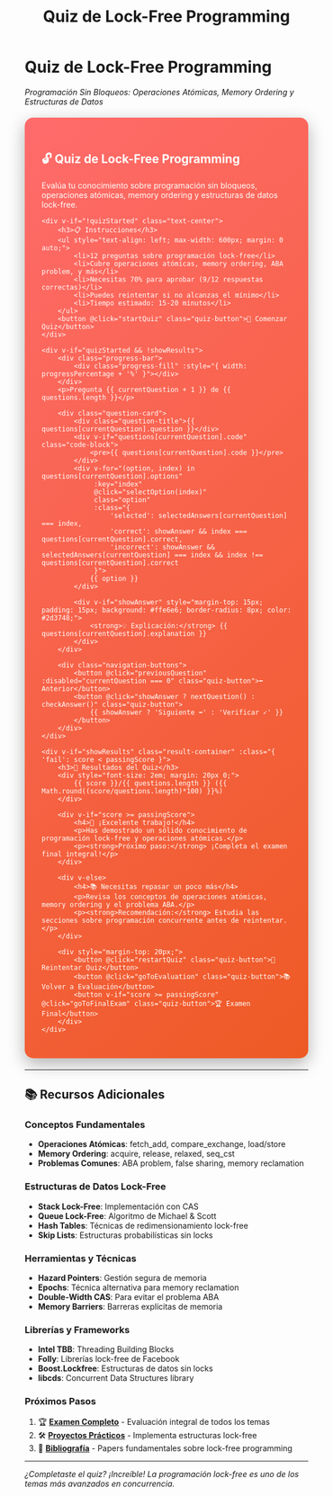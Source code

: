 ﻿---
title: "Quiz de Lock-Free Programming"
---

# Quiz de Lock-Free Programming
*Programación Sin Bloqueos: Operaciones Atómicas, Memory Ordering y Estructuras de Datos*

<style>
.quiz-container {
    background: linear-gradient(135deg, #ff6b6b 0%, #ee5a24 100%);
    padding: 30px;
    border-radius: 15px;
    margin: 20px 0;
    color: white;
    box-shadow: 0 10px 30px rgba(0,0,0,0.3);
}

.question-card {
    background: rgba(255,255,255,0.95);
    color: #333;
    padding: 25px;
    border-radius: 12px;
    margin: 20px 0;
    box-shadow: 0 5px 15px rgba(0,0,0,0.1);
    transition: transform 0.3s ease;
}

.question-card:hover {
    transform: translateY(-5px);
}

.question-title {
    font-size: 1.2em;
    font-weight: bold;
    margin-bottom: 15px;
    color: #4a5568;
}

.option {
    margin: 10px 0;
    padding: 12px 15px;
    border: 2px solid #e2e8f0;
    border-radius: 8px;
    cursor: pointer;
    transition: all 0.3s ease;
    background: white;
}

.option:hover {
    border-color: #ff6b6b;
    background: #fff5f5;
}

.option.selected {
    border-color: #ff6b6b;
    background: #ffe6e6;
}

.option.correct {
    border-color: #48bb78;
    background: #f0fff4;
    color: #22543d;
}

.option.incorrect {
    border-color: #f56565;
    background: #fff5f5;
    color: #742a2a;
}

.quiz-button {
    background: linear-gradient(135deg, #ff6b6b 0%, #ee5a24 100%);
    color: white;
    border: none;
    padding: 12px 30px;
    border-radius: 25px;
    cursor: pointer;
    font-size: 1.1em;
    margin: 10px 5px;
    transition: all 0.3s ease;
    box-shadow: 0 4px 15px rgba(0,0,0,0.2);
}

.quiz-button:hover {
    transform: translateY(-2px);
    box-shadow: 0 6px 20px rgba(0,0,0,0.3);
}

.quiz-button:disabled {
    opacity: 0.6;
    cursor: not-allowed;
    transform: none;
}

.result-container {
    background: linear-gradient(135deg, #48bb78 0%, #38a169 100%);
    padding: 20px;
    border-radius: 12px;
    margin: 20px 0;
    color: white;
    text-align: center;
}

.result-container.fail {
    background: linear-gradient(135deg, #f56565 0%, #e53e3e 100%);
}

.progress-bar {
    background: rgba(255,255,255,0.3);
    height: 8px;
    border-radius: 4px;
    margin: 15px 0;
    overflow: hidden;
}

.progress-fill {
    background: white;
    height: 100%;
    border-radius: 4px;
    transition: width 0.5s ease;
}

.navigation-buttons {
    display: flex;
    justify-content: space-between;
    margin: 20px 0;
}

.code-block {
    background: #2d3748;
    color: #e2e8f0;
    padding: 15px;
    border-radius: 8px;
    font-family: 'Courier New', monospace;
    margin: 10px 0;
    overflow-x: auto;
}
</style>

<div id="quiz-app" class="quiz-container">
    <h2>🔓 Quiz de Lock-Free Programming</h2>
    <p>Evalúa tu conocimiento sobre programación sin bloqueos, operaciones atómicas, memory ordering y estructuras de datos lock-free.</p>
    
    <div v-if="!quizStarted" class="text-center">
        <h3>📋 Instrucciones</h3>
        <ul style="text-align: left; max-width: 600px; margin: 0 auto;">
            <li>12 preguntas sobre programación lock-free</li>
            <li>Cubre operaciones atómicas, memory ordering, ABA problem, y más</li>
            <li>Necesitas 70% para aprobar (9/12 respuestas correctas)</li>
            <li>Puedes reintentar si no alcanzas el mínimo</li>
            <li>Tiempo estimado: 15-20 minutos</li>
        </ul>
        <button @click="startQuiz" class="quiz-button">🚀 Comenzar Quiz</button>
    </div>

    <div v-if="quizStarted && !showResults">
        <div class="progress-bar">
            <div class="progress-fill" :style="{ width: progressPercentage + '%' }"></div>
        </div>
        <p>Pregunta {{ currentQuestion + 1 }} de {{ questions.length }}</p>
        
        <div class="question-card">
            <div class="question-title">{{ questions[currentQuestion].question }}</div>
            <div v-if="questions[currentQuestion].code" class="code-block">
                <pre>{{ questions[currentQuestion].code }}</pre>
            </div>
            <div v-for="(option, index) in questions[currentQuestion].options" 
                 :key="index"
                 @click="selectOption(index)"
                 class="option"
                 :class="{ 
                     'selected': selectedAnswers[currentQuestion] === index,
                     'correct': showAnswer && index === questions[currentQuestion].correct,
                     'incorrect': showAnswer && selectedAnswers[currentQuestion] === index && index !== questions[currentQuestion].correct
                 }">
                {{ option }}
            </div>
            
            <div v-if="showAnswer" style="margin-top: 15px; padding: 15px; background: #ffe6e6; border-radius: 8px; color: #2d3748;">
                <strong>💡 Explicación:</strong> {{ questions[currentQuestion].explanation }}
            </div>
        </div>

        <div class="navigation-buttons">
            <button @click="previousQuestion" :disabled="currentQuestion === 0" class="quiz-button">⬅️ Anterior</button>
            <button @click="showAnswer ? nextQuestion() : checkAnswer()" class="quiz-button">
                {{ showAnswer ? 'Siguiente ➡️' : 'Verificar ✓' }}
            </button>
        </div>
    </div>

    <div v-if="showResults" class="result-container" :class="{ 'fail': score < passingScore }">
        <h3>🎯 Resultados del Quiz</h3>
        <div style="font-size: 2em; margin: 20px 0;">
            {{ score }}/{{ questions.length }} ({{ Math.round((score/questions.length)*100) }}%)
        </div>
        
        <div v-if="score >= passingScore">
            <h4>🎉 ¡Excelente trabajo!</h4>
            <p>Has demostrado un sólido conocimiento de programación lock-free y operaciones atómicas.</p>
            <p><strong>Próximo paso:</strong> ¡Completa el examen final integral!</p>
        </div>
        
        <div v-else>
            <h4>📚 Necesitas repasar un poco más</h4>
            <p>Revisa los conceptos de operaciones atómicas, memory ordering y el problema ABA.</p>
            <p><strong>Recomendación:</strong> Estudia las secciones sobre programación concurrente antes de reintentar.</p>
        </div>

        <div style="margin-top: 20px;">
            <button @click="restartQuiz" class="quiz-button">🔄 Reintentar Quiz</button>
            <button @click="goToEvaluation" class="quiz-button">📚 Volver a Evaluación</button>
            <button v-if="score >= passingScore" @click="goToFinalExam" class="quiz-button">🏆 Examen Final</button>
        </div>
    </div>
</div>

<script src="https://unpkg.com/vue@3/dist/vue.global.js"></script>
<script>
const { createApp } = Vue;

createApp({
    data() {
        return {
            quizStarted: false,
            currentQuestion: 0,
            selectedAnswers: {},
            showAnswer: false,
            showResults: false,
            score: 0,
            passingScore: 9,
            questions: [
                {
                    question: "¿Cuál es la principal ventaja de la programación lock-free sobre el uso de mutexes?",
                    options: [
                        "Es más fácil de programar",
                        "Evita problemas como deadlocks, priority inversion y convoying",
                        "Siempre es más rápida",
                        "Usa menos memoria"
                    ],
                    correct: 1,
                    explanation: "La programación lock-free evita los problemas inherentes a los locks como deadlocks (interbloqueos), priority inversion (inversión de prioridades) y convoying (convoy de threads esperando el mismo lock)."
                },
                {
                    question: "¿Qué es una operación atómica en el contexto de programación concurrente?",
                    options: [
                        "Una operación que usa un solo hilo",
                        "Una operación que se ejecuta de manera indivisible sin interferencia",
                        "Una operación que es muy rápida",
                        "Una operación que no puede fallar"
                    ],
                    correct: 1,
                    explanation: "Una operación atómica es aquella que se ejecuta de manera indivisible, es decir, otros hilos ven la operación como si ocurriera instantáneamente sin estados intermedios."
                },
                {
                    question: "¿Qué es el problema ABA en programación lock-free?",
                    code: `// Ejemplo del problema ABA\nNode* top = stack.top;  // Lee A\n// Otro hilo: pop A, pop B, push A\nif (compare_and_swap(&stack.top, top, top->next)) {\n    // CAS exitoso, pero el estado cambió!\n}`,
                    options: [
                        "Un problema de rendimiento en operaciones atómicas",
                        "Cuando un valor cambia de A a B y luego de vuelta a A, ocultando modificaciones intermedias",
                        "Un error de compilación en código concurrent",
                        "Un problema de sincronización entre procesos"
                    ],
                    correct: 1,
                    explanation: "El problema ABA ocurre cuando un valor cambia de A a B y luego vuelve a A. Compare-and-Swap ve el mismo valor inicial y final, pero no detecta los cambios intermedios que pueden haber invalidado la operación."
                },
                {
                    question: "¿Cuál es la diferencia entre memory_order_relaxed y memory_order_seq_cst?",
                    options: [
                        "No hay diferencia práctica",
                        "relaxed permite reordering, seq_cst garantiza orden secuencial total",
                        "relaxed es más lento que seq_cst",
                        "seq_cst solo funciona en arquitecturas x86"
                    ],
                    correct: 1,
                    explanation: "memory_order_relaxed permite que las operaciones se reordenen, mientras que memory_order_seq_cst (sequential consistency) garantiza un orden total secuencial consistente entre todos los hilos."
                },
                {
                    question: "¿Qué es Compare-And-Swap (CAS) y por qué es fundamental en programación lock-free?",
                    code: `bool compare_and_swap(T* addr, T expected, T desired) {\n    if (*addr == expected) {\n        *addr = desired;\n        return true;\n    }\n    return false;\n}`,
                    options: [
                        "Una operación que siempre intercambia dos valores",
                        "Una primitiva atómica que actualiza un valor solo si coincide con el esperado",
                        "Un tipo de lock especial",
                        "Una técnica de optimización del compilador"
                    ],
                    correct: 1,
                    explanation: "CAS es una primitiva atómica que actualiza un valor en memoria solo si el valor actual coincide con un valor esperado. Es fundamental porque permite implementar algoritmos lock-free de manera segura."
                },
                {
                    question: "¿Cuál es una solución común para el problema ABA?",
                    options: [
                        "Usar locks tradicionales en su lugar",
                        "Usar versionado o hazard pointers",
                        "Evitar el uso de punteros",
                        "Usar solo memory_order_relaxed"
                    ],
                    correct: 1,
                    explanation: "El versionado (agregar un contador a cada puntero) o hazard pointers (marcadores de seguridad para punteros en uso) son soluciones comunes para prevenir el problema ABA en estructuras de datos lock-free."
                },
                {
                    question: "¿Qué garantiza memory_order_acquire en una operación atómica?",
                    options: [
                        "Que la operación sea más rápida",
                        "Que ninguna operación de lectura o escritura después de esta operación sea reordenada antes de ella",
                        "Que la operación sea atómica",
                        "Que solo un hilo pueda ejecutar la operación"
                    ],
                    correct: 1,
                    explanation: "memory_order_acquire actúa como una barrera de adquisición: ninguna operación de lectura o escritura que aparezca después de esta operación en el código puede ser reordenada para ejecutarse antes de ella."
                },
                {
                    question: "¿Cuál es la diferencia principal entre wait-free y lock-free?",
                    options: [
                        "Wait-free usa locks, lock-free no",
                        "Lock-free garantiza progreso del sistema, wait-free garantiza progreso de cada hilo individual",
                        "No hay diferencia, son sinónimos",
                        "Wait-free es más lento que lock-free"
                    ],
                    correct: 1,
                    explanation: "Lock-free garantiza que al menos un hilo del sistema hará progreso, mientras que wait-free garantiza que cada hilo individual hará progreso en un número finito de pasos."
                },
                {
                    question: "¿Qué es un hazard pointer?",
                    options: [
                        "Un puntero que causa errores de segmentación",
                        "Una técnica para proteger punteros de ser liberados mientras están en uso",
                        "Un tipo de puntero atómico",
                        "Un puntero que apunta a memoria compartida"
                    ],
                    correct: 1,
                    explanation: "Los hazard pointers son una técnica de gestión de memoria para estructuras lock-free que protege punteros de ser liberados mientras otros hilos puedan estar usándolos."
                },
                {
                    question: "¿Por qué las arquitecturas débilmente ordenadas (como ARM) presentan más desafíos para programación lock-free?",
                    options: [
                        "Tienen menos registros disponibles",
                        "Permiten más reordering de operaciones de memoria por hardware",
                        "No soportan operaciones atómicas",
                        "Son más lentas en general"
                    ],
                    correct: 1,
                    explanation: "Las arquitecturas débilmente ordenadas como ARM permiten que el hardware reordene operaciones de memoria más agresivamente, requiriendo barreras de memoria explícitas para garantizar el orden correcto."
                },
                {
                    question: "¿Cuál es el propósito de memory_order_release?",
                    code: `data.store(value, std::memory_order_relaxed);\nflag.store(true, std::memory_order_release); // Publica el dato`,
                    options: [
                        "Hacer la operación más lenta pero segura",
                        "Garantizar que todas las operaciones anteriores sean visibles antes de esta operación",
                        "Liberar memoria automáticamente",
                        "Prevenir que otros hilos lean el valor"
                    ],
                    correct: 1,
                    explanation: "memory_order_release actúa como una barrera de liberación: garantiza que todas las operaciones de lectura y escritura anteriores en el código sean visibles antes de que esta operación sea visible."
                },
                {
                    question: "¿Cuál es una desventaja significativa de los algoritmos lock-free?",
                    options: [
                        "Siempre son más lentos que las versiones con locks",
                        "Complejidad de implementación y debugging, posible starvation de hilos",
                        "No funcionan en sistemas multiprocesador",
                        "Requieren hardware especial"
                    ],
                    correct: 1,
                    explanation: "Los algoritmos lock-free son significativamente más complejos de implementar y debuggear correctamente. Además, aunque garantizan progreso del sistema, pueden sufrir de starvation donde algunos hilos individuales no progresan."
                }
            ]
        };
    },
    computed: {
        progressPercentage() {
            return ((this.currentQuestion + 1) / this.questions.length) * 100;
        }
    },
    methods: {
        startQuiz() {
            this.quizStarted = true;
        },
        selectOption(index) {
            if (!this.showAnswer) {
                this.selectedAnswers[this.currentQuestion] = index;
            }
        },
        checkAnswer() {
            this.showAnswer = true;
            if (this.selectedAnswers[this.currentQuestion] === this.questions[this.currentQuestion].correct) {
                this.score++;
            }
        },
        nextQuestion() {
            if (this.currentQuestion < this.questions.length - 1) {
                this.currentQuestion++;
                this.showAnswer = false;
            } else {
                this.showResults = true;
            }
        },
        previousQuestion() {
            if (this.currentQuestion > 0) {
                this.currentQuestion--;
                this.showAnswer = false;
            }
        },
        restartQuiz() {
            this.currentQuestion = 0;
            this.selectedAnswers = {};
            this.showAnswer = false;
            this.showResults = false;
            this.score = 0;
            this.quizStarted = false;
        },
        goToEvaluation() {
            window.location.href = '/evaluacion/';
        },
        goToFinalExam() {
            window.location.href = '/evaluacion/examen-completo/';
        }
    }
}).mount('#quiz-app');
</script>

---

## 📚 Recursos Adicionales

### Conceptos Fundamentales
- **Operaciones Atómicas**: fetch_add, compare_exchange, load/store
- **Memory Ordering**: acquire, release, relaxed, seq_cst
- **Problemas Comunes**: ABA problem, false sharing, memory reclamation

### Estructuras de Datos Lock-Free
- **Stack Lock-Free**: Implementación con CAS
- **Queue Lock-Free**: Algoritmo de Michael & Scott
- **Hash Tables**: Técnicas de redimensionamiento lock-free
- **Skip Lists**: Estructuras probabilísticas sin locks

### Herramientas y Técnicas
- **Hazard Pointers**: Gestión segura de memoria
- **Epochs**: Técnica alternativa para memory reclamation
- **Double-Width CAS**: Para evitar el problema ABA
- **Memory Barriers**: Barreras explícitas de memoria

### Librerías y Frameworks
- **Intel TBB**: Threading Building Blocks
- **Folly**: Librerías lock-free de Facebook
- **Boost.Lockfree**: Estructuras de datos sin locks
- **libcds**: Concurrent Data Structures library

### Próximos Pasos
1. 🏆 **[Examen Completo](examen-completo.md)** - Evaluación integral de todos los temas
2. 🛠️ **[Proyectos Prácticos](../proyectos/)** - Implementa estructuras lock-free
3. 📖 **[Bibliografía](../bibliografia/)** - Papers fundamentales sobre lock-free programming

---
*¿Completaste el quiz? ¡Increíble! La programación lock-free es uno de los temas más avanzados en concurrencia.*
